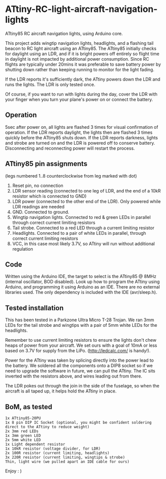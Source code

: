 ATtiny-RC-light-aircraft-navigation-lights
==========================================

ATtiny85 RC aircraft navigation lights, using Arduino core.

This project adds wingtip navigation lights, headlights, and a flashing tail beacon to RC light aircraft using an ATtiny85.  The ATtiny85 initially checks for daylight using an LDR, and if it is bright powers off entirely so flight time in daylight is not impacted by additional power consumption.  Since RC flights are typically under 20mins it was preferable to save battery power by shutting down rather than keeping running to monitor for the light fading.

If the LDR reports it's sufficiently dark, the ATtiny powers down the LDR and runs the lights.  The LDR is only tested once.

Of course, if you want to run with lights during the day, cover the LDR with your finger when you turn your plane's power on or connect the battery.

Operation
---------
5sec after power on, all lights are flashed 3 times for visual confirmation of operation.  If the LDR reports daylight, the lights then are flashed 3 times quickly before the ATtiny85 shuts down.  If the LDR reports darkness, lights and strobe are turned on and the LDR is powered off to conserve battery.  Disconnecting and reconnecting power will restart the process.

ATtiny85 pin assignments 
------------------------
(legs numbered 1..8 counterclockwise from leg marked with dot)  
1. Reset pin, no connection  
2. LDR sensor reading (connected to one leg of LDR, and the end of a 10kR resistor which is connected to GND)  
3. LDR power (connected to the other end of the LDR). Only powered while LDR readings are needed  
4. GND.  Connected to ground.  
5. Wingtip navigation lights.  Connected to red & green LEDs in parallel through correct current limiting resistors 
6. Tail strobe.  Connected to a red LED through a current limiting resistor  
7. Headlights.  Connected to a pair of white LEDs in parallel, through correct current limiting resistors  
8. VCC, in this case most likely 3.7V, so ATtiny will run without additional regulation  

Code
----
Written using the Arduino IDE, the target to select is the ATtiny85 @ 8MHz (internal oscillator, BOD disabled).  Look up how to program the ATtiny using Arduino, and programming it using Arduino as an IDE.  There are no external libraries used.  The only dependency is included with the IDE (avr/sleep.h).

Tested installation
-------------------
This has been tested in a Parkzone Ultra Micro T-28 Trojan.  We ran 3mm LEDs for the tail strobe and wingtips with a pair of 5mm white LEDs for the headlights.

Remember to use current limiting resistors to ensure the lights don't chew heaps of power from your aircraft.  We set ours with a goal of 10mA or less based on 3.7V for supply from the LiPo.  (http://ledcalc.com/ is handy!).

Power for the ATtiny was taken by splicing directly into the power lead to the battery.  We soldered all the components onto a DIP8 socket so if we need to upgrade the software in future, we can pull the ATtiny.  The IC sits inverted with the resistors above, and wires leading out from there.

The LDR pokes out through the join in the side of the fuselage, so when the aircraft is all taped up, it helps hold the ATtiny in place.

BoM, as tested
--------------
	1x ATtiny85-20PU  
	1x 8 pin DIP IC Socket (optional, you might be confident soldering direct to the ATtiny to reduce weight)  
	2x 3mm red LEDs  
	1x 3mm green LED  
	2x 5mm white LED  
	1x Light dependent resistor  
	1x 10kR resistor (voltage divider, for LDR)  
	2x 100R resistor (current limiting, headlights)  
	3x 220R resistor (current limiting, wingtips & strobe)  
	Thin, light wire (we pulled apart an IDE cable for ours)  
	
  
Enjoy : ) 